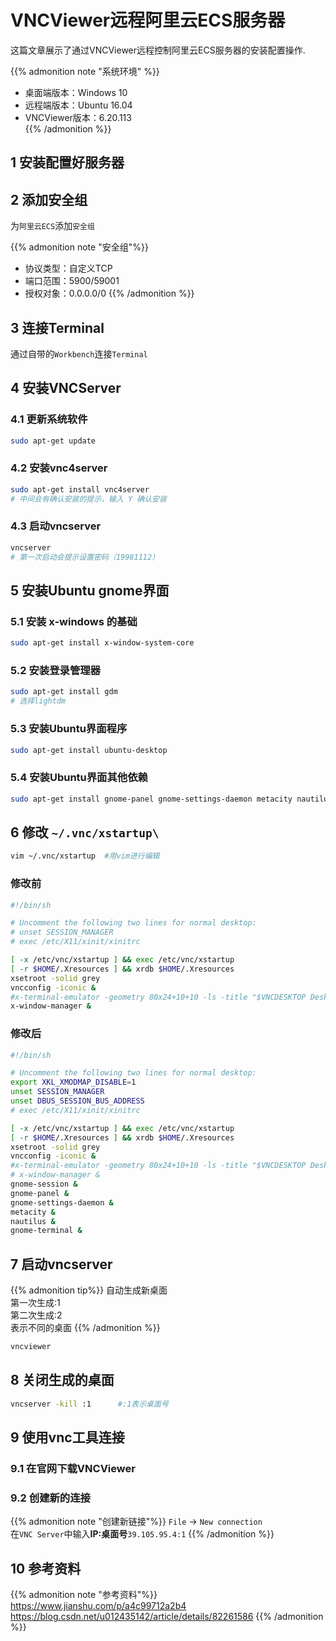 # VNCViewer远程阿里云ECS服务器


这篇文章展示了通过VNCViewer远程控制阿里云ECS服务器的安装配置操作.

<!--more-->

{{% admonition note "系统环境" %}}
* 桌面端版本：Windows 10  
* 远程端版本：Ubuntu 16.04  
* VNCViewer版本：6.20.113  
{{% /admonition %}}

## 1 安装配置好服务器

## 2 添加安全组

为`阿里云ECS`添加`安全组`

{{% admonition note "安全组"%}}
* 协议类型：自定义TCP
* 端口范围：5900/59001
* 授权对象：0.0.0.0/0
{{% /admonition %}}

## 3 连接Terminal

通过自带的`Workbench`连接`Terminal`

## 4 安装VNCServer

### 4.1 更新系统软件

```Bash
sudo apt-get update 
```

### 4.2 安装vnc4server


```Bash
sudo apt-get install vnc4server
# 中间会有确认安装的提示，输入 Y 确认安装
```

### 4.3 启动vncserver

```Bash
vncserver
# 第一次启动会提示设置密码（19981112）
```

## 5 安装Ubuntu gnome界面

### 5.1 安装 x-windows 的基础

```Bash
sudo apt-get install x-window-system-core
```

### 5.2 安装登录管理器

```Bash
sudo apt-get install gdm
# 选择lightdm
```

### 5.3 安装Ubuntu界面程序

```Bash
sudo apt-get install ubuntu-desktop
```

### 5.4 安装Ubuntu界面其他依赖

```Bash
sudo apt-get install gnome-panel gnome-settings-daemon metacity nautilus gnome-terminal
```

## 6 修改 `~/.vnc/xstartup\`

```Bash
vim ~/.vnc/xstartup  #用vim进行编辑
```

### 修改前

```Bash
#!/bin/sh

# Uncomment the following two lines for normal desktop:
# unset SESSION_MANAGER
# exec /etc/X11/xinit/xinitrc

[ -x /etc/vnc/xstartup ] && exec /etc/vnc/xstartup
[ -r $HOME/.Xresources ] && xrdb $HOME/.Xresources
xsetroot -solid grey
vncconfig -iconic &
#x-terminal-emulator -geometry 80x24+10+10 -ls -title "$VNCDESKTOP Desktop" &
x-window-manager &
```

### 修改后

```Bash
#!/bin/sh

# Uncomment the following two lines for normal desktop:
export XKL_XMODMAP_DISABLE=1
unset SESSION_MANAGER
unset DBUS_SESSION_BUS_ADDRESS
# exec /etc/X11/xinit/xinitrc

[ -x /etc/vnc/xstartup ] && exec /etc/vnc/xstartup
[ -r $HOME/.Xresources ] && xrdb $HOME/.Xresources
xsetroot -solid grey
vncconfig -iconic &
#x-terminal-emulator -geometry 80x24+10+10 -ls -title "$VNCDESKTOP Desktop" &
# x-window-manager &
gnome-session &
gnome-panel &
gnome-settings-daemon &
metacity &
nautilus &
gnome-terminal &
```
## 7 启动vncserver

{{% admonition tip%}}
自动生成新桌面  
第一次生成:1  
第二次生成:2  
表示不同的桌面
{{% /admonition %}}

```Bash
vncviewer
```

## 8 关闭生成的桌面

```Bash
vncserver -kill :1      #:1表示桌面号
```

## 9 使用vnc工具连接

### 9.1 在官网下载VNCViewer

### 9.2 创建新的连接

{{% admonition note "创建新链接"%}}
`File` -> `New connection`   
在`VNC Server`中输入**IP:桌面号**`39.105.95.4:1`
{{% /admonition %}}

## 10 参考资料

{{% admonition note "参考资料"%}}
<https://www.jianshu.com/p/a4c99712a2b4>  
<https://blog.csdn.net/u012435142/article/details/82261586>
{{% /admonition %}}

